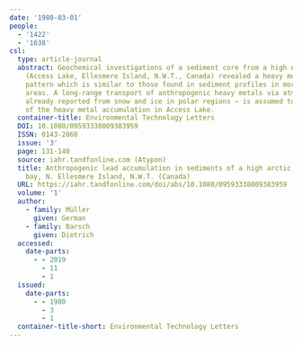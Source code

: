 ```yaml
---
date: '1980-03-01'
people:
  - '1422'
  - '1638'
csl:
  type: article-journal
  abstract: Geochemical investigations of a sediment core from a high Arctic lake
    (Access Lake, Ellesmere Island, N.W.T., Canada) revealed a heavy metal distribution
    pattern which is similar to those found in sediment profiles in more polluted
    areas. A long‐range transport of anthropogenic heavy metals via atmospheric dust—as
    already reported from snow and ice in polar regions — is assumed to be the source
    of the heavy metal accumulation in Access Lake.
  container-title: Environmental Technology Letters
  DOI: 10.1080/09593338009383959
  ISSN: 0143-2060
  issue: '3'
  page: 131-140
  source: iahr.tandfonline.com (Atypon)
  title: Anthropogenic lead accumulation in sediments of a high arctic lake, oobloyah
    bay, N. Ellesmere Island, N.W.T. (Canada)
  URL: https://iahr.tandfonline.com/doi/abs/10.1080/09593338009383959
  volume: '1'
  author:
    - family: Müller
      given: German
    - family: Barsch
      given: Dietrich
  accessed:
    date-parts:
      - - 2019
        - 11
        - 1
  issued:
    date-parts:
      - - 1980
        - 3
        - 1
  container-title-short: Environmental Technology Letters
---
```

